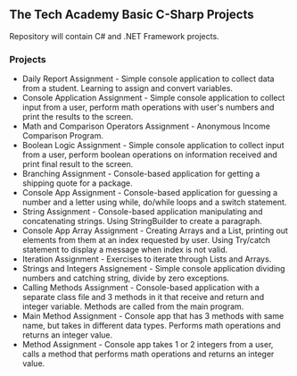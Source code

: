 ## The Tech Academy Basic C-Sharp Projects
 
Repository will contain C# and .NET Framework projects.

### Projects
* Daily Report Assignment - Simple console application to collect data from a student. Learning to assign and convert variables.
* Console Application Assignment - Simple console application to collect input from a user, perform math operations with user's numbers and print the results to the screen.
* Math and Comparison Operators Assignment - Anonymous Income Comparison Program.
* Boolean Logic Assignment - Simple console application to collect input from a user, perform boolean operations on information received and print final result to the screen.
* Branching Assignment - Console-based application for getting a shipping quote for a package.
* Console App Assignment - Console-based application for guessing a number and a letter using while, do/while loops and a switch statement.
* String Assignment - Console-based application manipulating and concatenating strings. Using StringBuilder to create a paragraph.
* Console App Array Assignment - Creating Arrays and a List, printing out elements from them at an index requested by user. Using Try/catch statement to display a message when index is not valid.
* Iteration Assignment - Exercises to iterate through Lists and Arrays.
* Strings and Integers Assignement - Simple console application dividing numbers and catching string, divide by zero exceptions.
* Calling Methods Assignment - Console-based application with a separate class file and 3 methods in it that receive and return and integer variable. Methods are called from the main program.
* Main Method Assignment - Console app that has 3 methods with same name, but takes in different data types. Performs math operations and returns an integer value.
* Method Assignment - Console app takes 1 or 2 integers from a user, calls a method that performs math operations and returns an integer value.
